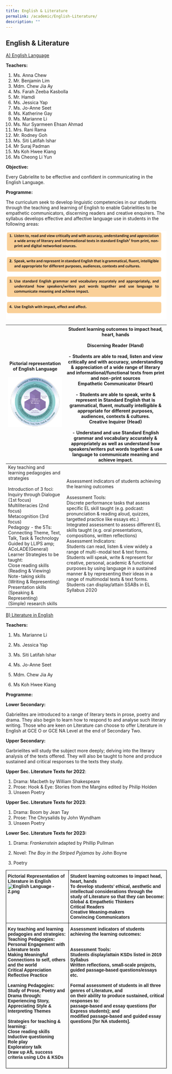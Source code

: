 ```yaml
---
title: English & Literature
permalink: /academic/English-Literature/
description: ""
---
```

## English & Literature 

<u>A) English Language</u>

  
**Teachers:**

1.  Ms. Anna Chew  
2.  Mr. Benjamin Lim
3.  Mdm. Chew Jia Ay
4.  Ms. Farah Zeeba Kasbolla     
5.  Mr. Hamdi
6.  Ms. Jessica Yap
7.  Ms. Jo-Anne Seet
8.  Ms. Katherine Gay
9.  Ms. Marianne Li
10.  Ms. Nur Syarmeen Ehsan Ahmad
11.  Mrs. Rani Rama  
12.  Mr. Rodney Goh
13.  Ms. Siti Latifah Ishar
14.  Mr Suraj Padman
15.  Ms Koh Hwee Kiang
16.  Ms Cheong Li Yun

**Objective:**

Every Gabrielite to be effective and confident in communicating in the English Language.  

**Programme:**

The curriculum seek to develop linguistic competencies in our students through the teaching and learning of English to enable Gabrielities to be empathetic communicators, discerning readers and creative enquirers. The syllabus develops effective and affective language use in students in the following areas:


![](/images/EL.png)

| Pictorial representation of English Language<br><br>![](/images/English%20Language%20-%201.png)                                                                                                                                                                                                                                                                                                                                                                                                                                                              | Student learning outcomes to impact head, heart, hands<br><br>Discerning Reader (Hand)<br><br>-	Students are able to read, listen and view critically and with accuracy, understanding & appreciation of a wide range of literary and informational/functional texts from print and non-print sources<br>Empathetic Communicator (Heart)<br><br>- Students are able to speak, write & represent in Standard English that is grammatical, fluent, mutually intelligible & appropriate for different purposes, audiences, contexts & cultures.<br>Creative Inquirer (Head)<br><br>-	Understand and use Standard English grammar and vocabulary accurately & appropriately as well as understand how speakers/writers put words together & use language to communicate meaning and achieve impact. |
|--------------------------------------------------------------------------------------------------------------------------------------------------------------------------------------------------------------------------------------------------------------------------------------------------------------------------------------------------------------------------------------------------------------------------------------------------------------------------------------------------------------------|-----------------------------------------------------------------------------------------------------------------------------------------------------------------------------------------------------------------------------------------------------------------------------------------------------------------------------------------------------------------------------------------------------------------------------------------------------------------------------------------------------------------------------------------------------------------------------------------------------------------------------------------------------------------------------------------------------------------------------------------------------------------------------------------------|
| Key teaching and learning pedagogies and strategies<br><br>Introduction of 3 foci:<br>Inquiry through Dialogue (1st focus)<br>Multiliteracies (2nd focus)<br>Metacognition (3rd focus)<br>Pedagogy - the 5Ts:<br>Connecting Theme, Text, Talk, Task & Technology<br>Guided by LLIPS amp; ACoLADE(General) Learner Strategies to be taught:<br>Close reading skills (Reading & Viewing)<br>Note-taking skills (Writing & Representing)<br>Presentation skills (Speaking & Representing)<br>(Simple) research skills | Assessment indicators of students achieving the learning outcomes<br><br>Assessment Tools:<br>Discrete performance tasks that assess specific EL skill taught (e.g. podcast: pronunciation & reading aloud, quizzes, targetted practice like essays etc.)<br>Integrated assessment to assess different EL skills taught (e.g. oral presentations, compositions, written reflections)<br>Assessment Indicators:<br>Students can read, listen & view widely a range of multi-modal text & text forms.<br>Students will speak, write & represent for creative, personal, academic & functional purposes by using language in a sustained manner & by representing their ideas in a range of multimodal texts & text forms.<br>Students can display/attain SSABs in EL Syllabus 2020              |

<u>B) Literature in English</u>

**Teachers:**

1.  Ms. Marianne Li  
    
2.  Ms. Jessica Yap  
    
3.  Ms. Siti Latifah Ishar
4.  Ms. Jo-Anne Seet
5.  Mdm. Chew Jia Ay
6.  Ms Koh Hwee Kiang

  

**Programme:**

  

**Lower Secondary:**

Gabrielites are introduced to a range of literary texts in prose, poetry and drama. They also begin to learn how to respond to and analyse such literary writing. Those who are keen on Literature can choose to offer Literature in English at GCE O or GCE NA Level at the end of Secondary Two.

  

**Upper Secondary:**

Garbrielites will study the subject more deeply; delving into the literary analysis of the texts offered. They will also be taught to hone and produce sustained and critical responses to the texts they study.

  

**Upper Sec. Literature Texts for 2022**:

1.  Drama: Macbeth by William Shakespeare
2.  Prose: Hook & Eye: Stories from the Margins edited by Philip Holden
3.  Unseen Poetry

  

**Upper Sec. Literature Texts for 2023**:

1.  Drama: Boom by Jean Tay
2.  Prose: The Chrysalids by John Wyndham
3.  Unseen Poetry

  

**Lower Sec. Literature Texts for 2023:**

1.  Drama: _Frankenstein_ adapted by Phillip Pullman  
    
2.  Novel: _The Boy in the Striped Pyjamas_ by John Boyne  
    
3.  Poetry



  

<style type="text/css">
.tg  {border-collapse:collapse;border-spacing:0;}
.tg td{border-color:black;border-style:solid;border-width:1px;font-family:Arial, sans-serif;font-size:14px;
  overflow:hidden;padding:10px 5px;word-break:normal;}
.tg th{border-color:black;border-style:solid;border-width:1px;font-family:Arial, sans-serif;font-size:14px;
  font-weight:normal;overflow:hidden;padding:10px 5px;word-break:normal;}
.tg .tg-1wig{font-weight:bold;text-align:left;vertical-align:top}
</style>
<table class="tg">
<thead>
  <tr>
    <th class="tg-1wig">Pictorial Representation of Literature in English<br><img src="https://stgabrielssec.moe.edu.sg/qql/slot/u153/St%20Gabriel%20Sec%202019/Academic/English%20&%20Literature/English%20Language%20-%202.png" alt="English Language - 2.png" width="299" height="198"></th>
    <th class="tg-1wig">Student learning outcomes to impact head, heart, hands<br>To develop students’ ethical, aesthetic<span style="background-color:initial"> and intellectual considerations through the study of Literature so that they can become:</span><br>Global &amp; Empathetic Thinkers<br>Critical Readers<br>Creative Meaning-makers<br>Convincing Communicators</th>
  </tr>
</thead>
<tbody>
  <tr>
    <td class="tg-1wig">Key teaching and learning pedagogies and strategies:<br>Teaching Pedagogies:<br>Personal Engagement with Literature texts<br>Making Meaningful Connections to self, others and the world<br>Critical Appreciation<br>Reflective Practice<br><br>Learning Pedagogies: Study of Prose, Poetry and Drama through:<br>Experiencing Story,<br>Appreciating Style &amp;<br>Interpreting Themes<br><br>Strategies for teaching &amp; learning:<br>Close reading skills<br>Inductive questioning<br>Role play<br>Exploratory talk<br>Draw up AfL<span style="background-color:initial"> success criteria using </span>LOs<span style="background-color:initial"> &amp; KSDs</span><br><br></td>
    <td class="tg-1wig">Assessment indicators of students achieving the learning outcomes:<br><br><br>Assessment Tools:<br>Students display/attain KSDs listed in 2019 Syllabus<br>Written reflections, small-scale projects, guided passage-based questions/essays etc.<br><br>Formal assessment of students in all three genres of Literature, and<br>on their ability to produce sustained, critical responses to:<br>passage-based and essay questions (for Express students); and<br>modified passage-based and guided essay questions [for NA students].<br></td>
  </tr>
</tbody>
</table>